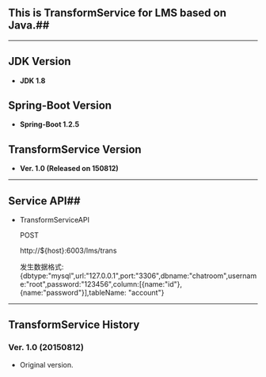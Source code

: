 ## This is TransformService for LMS based on Java.##
---

## JDK Version ##
* <strong>JDK 1.8</Strong>

## Spring-Boot Version ##
* <strong>Spring-Boot 1.2.5</Strong>

## TransformService Version ##
* <strong>Ver. 1.0 (Released on 150812)</strong>

---

## Service API##

*   TransformServiceAPI
    
   	POST

	http://${host}:6003/lms/trans 

	发生数据格式:{dbtype:"mysql",url:"127.0.0.1",port:"3306",dbname:"chatroom",username:"root",password:"123456",column:[{name:"id"},{name:"password"}],tableName: "account"}
	

---

## TransformService History ##
### Ver. 1.0 (20150812) ###
* Original version.


